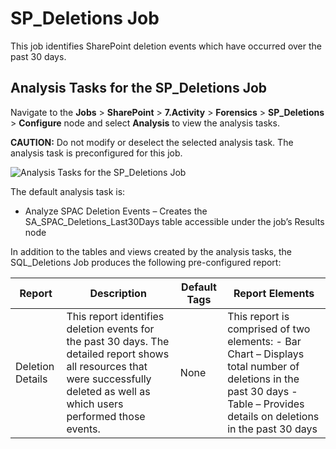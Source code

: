 # SP_Deletions Job

This job identifies SharePoint deletion events which have occurred over the past 30 days.

## Analysis Tasks for the SP_Deletions Job

Navigate to the **Jobs** > **SharePoint** > **7.Activity** > **Forensics** > **SP_Deletions** >
**Configure** node and select **Analysis** to view the analysis tasks.

**CAUTION:** Do not modify or deselect the selected analysis task. The analysis task is
preconfigured for this job.

![Analysis Tasks for the SP_Deletions Job](/img/product_docs/accessanalyzer/11.6/accessanalyzer/solutions/box/activity/forensics/deletionsanalysis.webp)

The default analysis task is:

- Analyze SPAC Deletion Events – Creates the SA_SPAC_Deletions_Last30Days table accessible under the
  job’s Results node

In addition to the tables and views created by the analysis tasks, the SQL_Deletions Job produces
the following pre-configured report:

| Report           | Description                                                                                                                                                                        | Default Tags | Report Elements                                                                                                                                                            |
| ---------------- | ---------------------------------------------------------------------------------------------------------------------------------------------------------------------------------- | ------------ | -------------------------------------------------------------------------------------------------------------------------------------------------------------------------- |
| Deletion Details | This report identifies deletion events for the past 30 days. The detailed report shows all resources that were successfully deleted as well as which users performed those events. | None         | This report is comprised of two elements: - Bar Chart – Displays total number of deletions in the past 30 days - Table – Provides details on deletions in the past 30 days |
